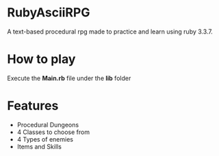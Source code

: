 # RubyAsciiRPG
A text-based procedural rpg made to practice and learn using ruby 3.3.7.

# How to play
Execute the **Main.rb** file under the **lib** folder

# Features
- Procedural Dungeons
- 4 Classes to choose from
- 4 Types of enemies
- Items and Skills
